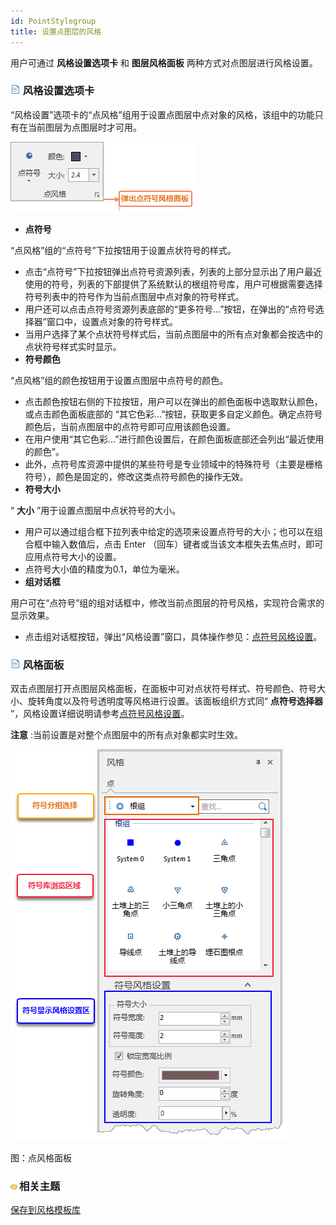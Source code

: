 ```yaml
---
id: PointStylegroup
title: 设置点图层的风格
---
```

用户可通过 **风格设置选项卡** 和 **图层风格面板** 两种方式对点图层进行风格设置。

### ![](../../img/read.gif) 风格设置选项卡

“风格设置”选项卡的“点风格”组用于设置点图层中点对象的风格，该组中的功能只有在当前图层为点图层时才可用。

![](img/PointStyleGroup.png)  

* **点符号**

“点风格”组的“点符号”下拉按钮用于设置点状符号的样式。

  * 点击“点符号”下拉按钮弹出点符号资源列表，列表的上部分显示出了用户最近使用的符号，列表的下部提供了系统默认的根组符号库，用户可根据需要选择符号列表中的符号作为当前点图层中点对象的符号样式。
  * 用户还可以点击点符号资源列表底部的“更多符号...”按钮，在弹出的“点符号选择器”窗口中，设置点对象的符号样式。
  * 当用户选择了某个点状符号样式后，当前点图层中的所有点对象都会按选中的点状符号样式实时显示。
* **符号颜色**

“点风格”组的颜色按钮用于设置点图层中点符号的颜色。

  * 点击颜色按钮右侧的下拉按钮，用户可以在弹出的颜色面板中选取默认颜色，或点击颜色面板底部的 “其它色彩...”按钮，获取更多自定义颜色。确定点符号颜色后，当前点图层中的点符号即可应用该颜色设置。
  * 在用户使用“其它色彩...”进行颜色设置后，在颜色面板底部还会列出“最近使用的颜色”。
  * 此外，点符号库资源中提供的某些符号是专业领域中的特殊符号（主要是栅格符号），颜色是固定的，修改这类点符号颜色的操作无效。
* **符号大小**

“ **大小** ”用于设置点图层中点状符号的大小。

  * 用户可以通过组合框下拉列表中给定的选项来设置点符号的大小；也可以在组合框中输入数值后，点击 Enter （回车）键者或当该文本框失去焦点时，即可应用点符号大小的设置。
  * 点符号大小值的精度为0.1，单位为毫米。
* **组对话框**

用户可在“点符号”组的组对话框中，修改当前点图层的符号风格，实现符合需求的显示效果。

  * 点击组对话框按钮，弹出“风格设置”窗口，具体操作参见：[点符号风格设置](PointSymStyle.htm)。

### ![](../../img/read.gif) 风格面板

双击点图层打开点图层风格面板，在面板中可对点状符号样式、符号颜色、符号大小、旋转角度以及符号透明度等风格进行设置。该面板组织方式同“ **点符号选择器**
”，风格设置详细说明请参考[点符号风格设置](PointSymStyle.htm)。

**注意** :当前设置是对整个点图层中的所有点对象都实时生效。

![](img/PointStyleDocbar.png)  

图：点风格面板  
  
### ![](../../img/seealso.png)相关主题

[保存到风格模板库](DTv2_SaveStyleTempl.htm)
